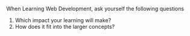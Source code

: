 When Learning Web Development, ask yourself the following questions

1. Which impact your learning will make? 
2. How does it fit into the larger concepts?